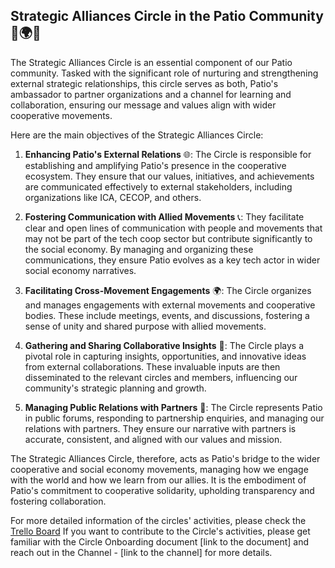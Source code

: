 ## Strategic Alliances Circle in the Patio Community 🤝🌍🔄

The Strategic Alliances Circle is an essential component of our Patio community. Tasked with the significant role of nurturing and strengthening external strategic relationships, this circle serves as both, Patio's ambassador to partner organizations and a channel for learning and collaboration, ensuring our message and values align with wider cooperative movements.

Here are the main objectives of the Strategic Alliances Circle:

1.  **Enhancing Patio's External Relations**  🌐: The Circle is responsible for establishing and amplifying Patio's presence in the cooperative ecosystem. They ensure that our values, initiatives, and achievements are communicated effectively to external stakeholders, including organizations like ICA, CECOP, and others.
    
2.  **Fostering Communication with Allied Movements**  📞: They facilitate clear and open lines of communication with people and movements that may not be part of the tech coop sector but contribute significantly to the social economy. By managing and organizing these communications, they ensure Patio evolves as a key tech actor in wider social economy narratives.
    
3.  **Facilitating Cross-Movement Engagements**  🌍: The Circle organizes and manages engagements with external movements and cooperative bodies. These include meetings, events, and discussions, fostering a sense of unity and shared purpose with allied movements.
    
4.  **Gathering and Sharing Collaborative Insights**  🧠: The Circle plays a pivotal role in capturing insights, opportunities, and innovative ideas from external collaborations. These invaluable inputs are then disseminated to the relevant circles and members, influencing our community's strategic planning and growth.
    
5.  **Managing Public Relations with Partners**  👥: The Circle represents Patio in public forums, responding to partnership enquiries, and managing our relations with partners. They ensure our narrative with partners is accurate, consistent, and aligned with our values and mission.
    

The Strategic Alliances Circle, therefore, acts as Patio's bridge to the wider cooperative and social economy movements, managing how we engage with the world and how we learn from our allies. It is the embodiment of Patio's commitment to cooperative solidarity, upholding transparency and fostering collaboration.

For more detailed information of the circles' activities, please check the [Trello Board](..)
If you want to contribute to the Circle's activities, please get familiar with the Circle Onboarding document [link to the document] and reach out in the Channel - [link to the channel] for more details. 

